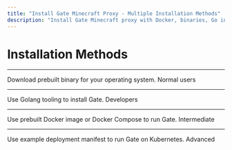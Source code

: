 ```yaml
---
title: "Install Gate Minecraft Proxy - Multiple Installation Methods"
description: "Install Gate Minecraft proxy with Docker, binaries, Go install, or Kubernetes. Choose the best installation method for your server setup."
---
```


# Installation Methods

---

<VPButton text="Binary" href="/guide/install/binaries"/> Download prebuilt binary for your operating system. <VPBadge>Normal users</VPBadge>

---

<VPButton text="Golang" href="/guide/install/go"/> Use Golang tooling to install Gate. <VPBadge>Developers</VPBadge>

---

<VPButton text="Docker" href="/guide/install/docker"/> Use prebuilt Docker image or Docker Compose to run Gate. <VPBadge>Intermediate</VPBadge>

---

<VPButton text="Kubernetes" href="/guide/install/kubernetes"/> Use example deployment manifest to run Gate on Kubernetes. <VPBadge>Advanced</VPBadge>
